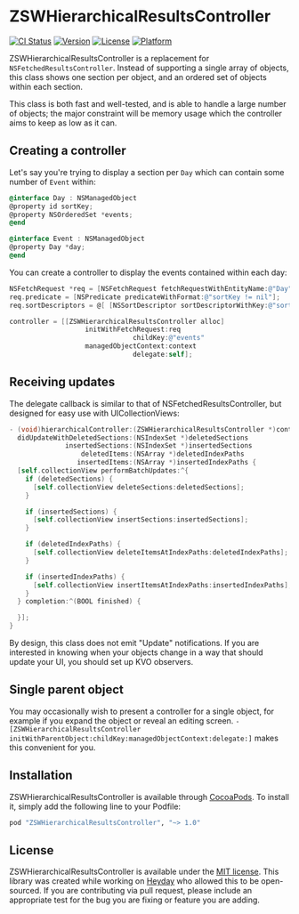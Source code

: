 # ZSWHierarchicalResultsController

[![CI Status](http://img.shields.io/travis/zacwest/ZSWHierarchicalResultsController.svg?style=flat)](https://travis-ci.org/zacwest/ZSWHierarchicalResultsController)
[![Version](https://img.shields.io/cocoapods/v/ZSWHierarchicalResultsController.svg?style=flat)](http://cocoapods.org/pods/ZSWHierarchicalResultsController)
[![License](https://img.shields.io/cocoapods/l/ZSWHierarchicalResultsController.svg?style=flat)](http://cocoapods.org/pods/ZSWHierarchicalResultsController)
[![Platform](https://img.shields.io/cocoapods/p/ZSWHierarchicalResultsController.svg?style=flat)](http://cocoapods.org/pods/ZSWHierarchicalResultsController)

ZSWHierarchicalResultsController is a replacement for `NSFetchedResultsController`. Instead of supporting a single array of objects, this class shows one section per object, and an ordered set of objects within each section.

This class is both fast and well-tested, and is able to handle a large number of objects; the major constraint will be memory usage which the controller aims to keep as low as it can.

## Creating a controller

Let's say you're trying to display a section per `Day` which can contain some number of `Event` within:

```objective-c
@interface Day : NSManagedObject
@property id sortKey;
@property NSOrderedSet *events;
@end

@interface Event : NSManagedObject
@property Day *day;
@end
```

You can create a controller to display the events contained within each day:

```objective-c
NSFetchRequest *req = [NSFetchRequest fetchRequestWithEntityName:@"Day"];
req.predicate = [NSPredicate predicateWithFormat:@"sortKey != nil"];
req.sortDescriptors = @[ [NSSortDescriptor sortDescriptorWithKey:@"sortKey" ascending:YES] ];

controller = [[ZSWHierarchicalResultsController alloc]
                   initWithFetchRequest:req
                               childKey:@"events"
                   managedObjectContext:context
                               delegate:self];
```

## Receiving updates

The delegate callback is similar to that of NSFetchedResultsController, but designed for easy use with UICollectionViews:

```objective-c
- (void)hierarchicalController:(ZSWHierarchicalResultsController *)controller
  didUpdateWithDeletedSections:(NSIndexSet *)deletedSections
              insertedSections:(NSIndexSet *)insertedSections
                  deletedItems:(NSArray *)deletedIndexPaths
                 insertedItems:(NSArray *)insertedIndexPaths {
  [self.collectionView performBatchUpdates:^{
    if (deletedSections) {
      [self.collectionView deleteSections:deletedSections];
    }

    if (insertedSections) {
      [self.collectionView insertSections:insertedSections];
    }

    if (deletedIndexPaths) {
      [self.collectionView deleteItemsAtIndexPaths:deletedIndexPaths];
    }

    if (insertedIndexPaths) {
      [self.collectionView insertItemsAtIndexPaths:insertedIndexPaths];
    }
  } completion:^(BOOL finished) {

  }];
}
```

By design, this class does not emit "Update" notifications. If you are interested in knowing when your objects change in a way that should update your UI, you should set up KVO observers.

## Single parent object

You may occasionally wish to present a controller for a single object, for example if you expand the object or reveal an editing screen. `-[ZSWHierarchicalResultsController initWithParentObject:childKey:managedObjectContext:delegate:]` makes this convenient for you.

## Installation

ZSWHierarchicalResultsController is available through [CocoaPods](http://cocoapods.org). To install
it, simply add the following line to your Podfile:

```ruby
pod "ZSWHierarchicalResultsController", "~> 1.0"
```

## License

ZSWHierarchicalResultsController is available under the [MIT license](https://github.com/zacwest/ZSWHierarchicalResultsController/blob/master/LICENSE). This library was created while working on [Heyday](http://hey.co) who allowed this to be open-sourced. If you are contributing via pull request, please include an appropriate test for the bug you are fixing or feature you are adding. 
